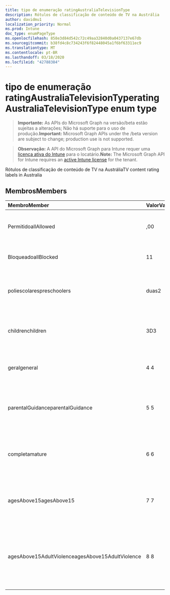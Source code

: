 ```yaml
---
title: tipo de enumeração ratingAustraliaTelevisionType
description: Rótulos de classificação de conteúdo de TV na Austrália
author: davidmu1
localization_priority: Normal
ms.prod: Intune
doc_type: enumPageType
ms.openlocfilehash: 858e3d84d542c72c49aa32840d0a0437137e67db
ms.sourcegitcommit: b38fd4c8c734243f6f82448045a1f6bf63311ec9
ms.translationtype: MT
ms.contentlocale: pt-BR
ms.lasthandoff: 03/18/2020
ms.locfileid: "42788384"
---
```

# <a name="ratingaustraliatelevisiontype-enum-type"></a><span data-ttu-id="9b30e-103">tipo de enumeração ratingAustraliaTelevisionType</span><span class="sxs-lookup"><span data-stu-id="9b30e-103">ratingAustraliaTelevisionType enum type</span></span>

> <span data-ttu-id="9b30e-104">**Importante:** As APIs do Microsoft Graph na versão/beta estão sujeitas a alterações; Não há suporte para o uso de produção.</span><span class="sxs-lookup"><span data-stu-id="9b30e-104">**Important:** Microsoft Graph APIs under the /beta version are subject to change; production use is not supported.</span></span>

> <span data-ttu-id="9b30e-105">**Observação:** A API do Microsoft Graph para Intune requer uma [licença ativa do Intune](https://go.microsoft.com/fwlink/?linkid=839381) para o locatário.</span><span class="sxs-lookup"><span data-stu-id="9b30e-105">**Note:** The Microsoft Graph API for Intune requires an [active Intune license](https://go.microsoft.com/fwlink/?linkid=839381) for the tenant.</span></span>

<span data-ttu-id="9b30e-106">Rótulos de classificação de conteúdo de TV na Austrália</span><span class="sxs-lookup"><span data-stu-id="9b30e-106">TV content rating labels in Australia</span></span>

## <a name="members"></a><span data-ttu-id="9b30e-107">Membros</span><span class="sxs-lookup"><span data-stu-id="9b30e-107">Members</span></span>
|<span data-ttu-id="9b30e-108">Membro</span><span class="sxs-lookup"><span data-stu-id="9b30e-108">Member</span></span>|<span data-ttu-id="9b30e-109">Valor</span><span class="sxs-lookup"><span data-stu-id="9b30e-109">Value</span></span>|<span data-ttu-id="9b30e-110">Descrição</span><span class="sxs-lookup"><span data-stu-id="9b30e-110">Description</span></span>|
|:---|:---|:---|
|<span data-ttu-id="9b30e-111">Permitido</span><span class="sxs-lookup"><span data-stu-id="9b30e-111">allAllowed</span></span>|<span data-ttu-id="9b30e-112">,0</span><span class="sxs-lookup"><span data-stu-id="9b30e-112">0</span></span>|<span data-ttu-id="9b30e-113">Valor padrão, permitir todos os programas de TV</span><span class="sxs-lookup"><span data-stu-id="9b30e-113">Default value, allow all TV shows content</span></span>|
|<span data-ttu-id="9b30e-114">Bloqueado</span><span class="sxs-lookup"><span data-stu-id="9b30e-114">allBlocked</span></span>|<span data-ttu-id="9b30e-115">1</span><span class="sxs-lookup"><span data-stu-id="9b30e-115">1</span></span>|<span data-ttu-id="9b30e-116">Não permitir que qualquer TV mostre conteúdo</span><span class="sxs-lookup"><span data-stu-id="9b30e-116">Do not allow any TV shows content</span></span>|
|<span data-ttu-id="9b30e-117">poliescolares</span><span class="sxs-lookup"><span data-stu-id="9b30e-117">preschoolers</span></span>|<span data-ttu-id="9b30e-118">duas</span><span class="sxs-lookup"><span data-stu-id="9b30e-118">2</span></span>|<span data-ttu-id="9b30e-119">A classificação P destina-se a preaulas</span><span class="sxs-lookup"><span data-stu-id="9b30e-119">The P classification is intended for preschoolers</span></span>|
|<span data-ttu-id="9b30e-120">children</span><span class="sxs-lookup"><span data-stu-id="9b30e-120">children</span></span>|<span data-ttu-id="9b30e-121">3D</span><span class="sxs-lookup"><span data-stu-id="9b30e-121">3</span></span>|<span data-ttu-id="9b30e-122">A classificação de C destina-se a crianças com menos de 14</span><span class="sxs-lookup"><span data-stu-id="9b30e-122">The C classification is intended for children under 14</span></span>|
|<span data-ttu-id="9b30e-123">geral</span><span class="sxs-lookup"><span data-stu-id="9b30e-123">general</span></span>|<span data-ttu-id="9b30e-124">4 </span><span class="sxs-lookup"><span data-stu-id="9b30e-124">4</span></span>|<span data-ttu-id="9b30e-125">A classificação G é adequada para todas as idades</span><span class="sxs-lookup"><span data-stu-id="9b30e-125">The G classification is suitable for all ages</span></span>|
|<span data-ttu-id="9b30e-126">parentalGuidance</span><span class="sxs-lookup"><span data-stu-id="9b30e-126">parentalGuidance</span></span>|<span data-ttu-id="9b30e-127">5 </span><span class="sxs-lookup"><span data-stu-id="9b30e-127">5</span></span>|<span data-ttu-id="9b30e-128">A classificação PG é recomendada para visualizadores jovens</span><span class="sxs-lookup"><span data-stu-id="9b30e-128">The PG classification is recommended for young viewers</span></span>|
|<span data-ttu-id="9b30e-129">completa</span><span class="sxs-lookup"><span data-stu-id="9b30e-129">mature</span></span>|<span data-ttu-id="9b30e-130">6 </span><span class="sxs-lookup"><span data-stu-id="9b30e-130">6</span></span>|<span data-ttu-id="9b30e-131">A classificação M é recomendada para visualizadores mais de 15</span><span class="sxs-lookup"><span data-stu-id="9b30e-131">The M classification is recommended for viewers over 15</span></span>|
|<span data-ttu-id="9b30e-132">agesAbove15</span><span class="sxs-lookup"><span data-stu-id="9b30e-132">agesAbove15</span></span>|<span data-ttu-id="9b30e-133">7 </span><span class="sxs-lookup"><span data-stu-id="9b30e-133">7</span></span>|<span data-ttu-id="9b30e-134">A classificação MA15 + não é adequada para visualizadores abaixo de 15</span><span class="sxs-lookup"><span data-stu-id="9b30e-134">The MA15+ classification is not suitable for viewers under 15</span></span>|
|<span data-ttu-id="9b30e-135">agesAbove15AdultViolence</span><span class="sxs-lookup"><span data-stu-id="9b30e-135">agesAbove15AdultViolence</span></span>|<span data-ttu-id="9b30e-136">8 </span><span class="sxs-lookup"><span data-stu-id="9b30e-136">8</span></span>|<span data-ttu-id="9b30e-137">A classificação AV15 + não é adequada para visualizadores sob 15, específico violência adulto</span><span class="sxs-lookup"><span data-stu-id="9b30e-137">The AV15+ classification is not suitable for viewers under 15, adult violence-specific</span></span>|



